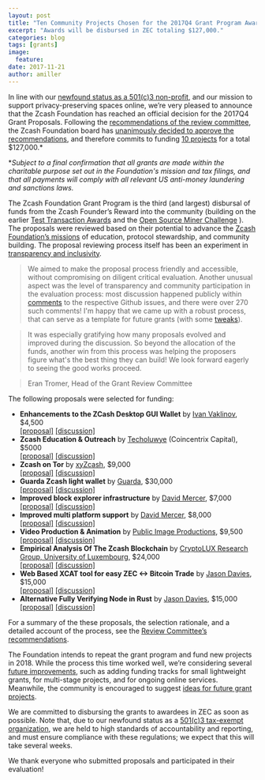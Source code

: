 ```yaml
---
layout: post
title: "Ten Community Projects Chosen for the 2017Q4 Grant Program Awards"
excerpt: "Awards will be disbursed in ZEC totaling $127,000."
categories: blog
tags: [grants]
image:
  feature: 
date: 2017-11-21
author: amiller
---
```


In line with our [newfound status as a 501(c)3 non-profit](https://z.cash.foundation//blog/zcash-foundation-officially-nonprofit/), and our mission to support privacy-preserving spaces online, we’re very pleased to announce that the Zcash Foundation has reached an official decision for the 2017Q4 Grant Proposals. Following the [recommendations of the review committee](https://github.com/ZcashFoundation/ZcashFoundation/blob/master/grants/2017-Q4/Zcash-Foundation-grants-2017-Q4-recommendations.md), the Zcash Foundation board has [unanimously decided to approve the recommendations](https://github.com/ZcashFoundation/ZcashFoundation/blob/master/board-documents/minutes/minutes-2017-10-29), and therefore commits to funding [10 projects](https://github.com/ZcashFoundation/GrantProposals-2017Q4/issues?utf8=%E2%9C%93&q=is%3Aissue%20label%3Aawarded) for a total $127,000.*

*_Subject to a final confirmation that all grants are made within the charitable purpose set out in the Foundation's mission and tax filings, and that all payments will comply with all relevant US anti-money laundering and sanctions laws._

The Zcash Foundation Grant Program is the third (and largest) disbursal of funds from the Zcash Founder’s Reward into the community (building on the earlier [Test Transaction Awards](http://z.cash.foundation//blog/test-transactions/) and the [Open Source Miner Challenge](https://zcashminers.org/) ). The proposals were reviewed based on their potential to advance the [Zcash Foundation’s missions](https://github.com/ZcashFoundation/ZcashFoundation/blob/master/MISSION.md) of education, protocol stewardship, and community building. The proposal reviewing process itself has been an experiment in [transparency and inclusivity](https://github.com/ZcashFoundation/ZcashFoundation/blob/master/VALUES.md).

> We aimed to make the proposal process friendly and accessible, without compromising on diligent critical evaluation. Another unusual aspect was the level of transparency and community participation in the evaluation process: most discussion happened publicly within [comments](https://github.com/ZcashFoundation/GrantProposals-2017Q4/issues?q=is%3Aissue+sort%3Acomments-desc) to the respective Github issues, and there were over 270 such comments! I'm happy that we came up with a robust process, that can serve as a template for future grants (with some [tweaks](https://github.com/ZcashFoundation/ZcashFoundation/wiki/Ideas-for-improving-the-grants-program)).

> It was especially gratifying how many proposals evolved and improved during the discussion. So beyond the allocation of the funds, another win from this process was helping the proposers figure what's the best thing they can build! We look forward eagerly to seeing the good works proceed.

> Eran Tromer, Head of the Grant Review Committee

The following proposals were selected for funding:

* **Enhancements to the ZCash Desktop GUI Wallet** by [Ivan Vaklinov](https://github.com/vaklinov), $4,500  
  [[proposal]](https://github.com/ZcashFoundation/GrantProposals-2017Q4/files/1351300/DesktopGUIWalletForZCashGrantProposal.pdf) [[discussion]](https://github.com/ZcashFoundation/GrantProposals-2017Q4/issues/7)
* **Zcash Education & Outreach** by [Techoluwye](https://github.com/ZcashFoundation/GrantProposals-2017Q4/issues/10) (Coincentrix Capital), $5000  
  [[proposal]](https://github.com/ZcashFoundation/GrantProposals-2017Q4/files/1361212/Zcash.Submission.pdf) [[discussion]](https://github.com/ZcashFoundation/GrantProposals-2017Q4/issues/10)
* **Zcash on Tor** by [xyZcash](https://github.com/xyZcash), $9,000  
  [[proposal]](https://github.com/ZcashFoundation/GrantProposals-2017Q4/files/1360660/Zcash.on.Tor.-.Grant.Proposal.2017.Q4.-.Final.Submission.pdf) [[discussion]](https://github.com/ZcashFoundation/GrantProposals-2017Q4/issues/11)
* **Guarda Zcash light wallet** by [Guarda](https://github.com/guardaco), $30,000  
  [[proposal]](https://github.com/ZcashFoundation/GrantProposals-2017Q4/files/1363188/The.application.for.Zcash.foundation.grant.2017Q4.pdf) [[discussion]](https://github.com/ZcashFoundation/GrantProposals-2017Q4/issues/16)
* **Improved block explorer infrastructure** by [David Mercer](https://github.com/radix42), $7,000  
  [[proposal]](https://github.com/ZcashFoundation/GrantProposals-2017Q4/files/1361129/BlockExplorerGrantProposal.pdf) [[discussion]](https://github.com/ZcashFoundation/GrantProposals-2017Q4/issues/19)
* **Improved multi platform support** by [David Mercer](https://github.com/radix42), $8,000  
  [[proposal]](https://github.com/ZcashFoundation/GrantProposals-2017Q4/files/1364175/CrossPlatformGrantProposal.pdf) [[discussion]](https://github.com/ZcashFoundation/GrantProposals-2017Q4/issues/21)
* **Video Production & Animation** by [Public Image Productions](https://github.com/publicimage), $9,500  
  [[proposal]](https://github.com/ZcashFoundation/GrantProposals-2017Q4/files/1364158/ZCASH_PROPOSAL_Issue_23.pdf) [[discussion]](https://github.com/ZcashFoundation/GrantProposals-2017Q4/issues/23)
* **Empirical Analysis Of The Zcash Blockchain** by [CryptoLUX Research Group, University of Luxembourg](https://www.cryptolux.org/index.php/Home), $24,000  
  [[proposal]](https://github.com/ZcashFoundation/GrantProposals-2017Q4/files/1364373/CryptoLUX_Zcash_grant_proposal.pdf) [[discussion]](https://github.com/ZcashFoundation/GrantProposals-2017Q4/issues/24)
* **Web Based XCAT tool for easy ZEC <-> Bitcoin Trade** by [Jason Davies](https://github.com/jasondavies), $15,000  
  [[proposal]](https://github.com/ZcashFoundation/GrantProposals-2017Q4/files/1363993/29.pdf) [[discussion]](https://github.com/ZcashFoundation/GrantProposals-2017Q4/issues/29)
* **Alternative Fully Verifying Node in Rust** by [Jason Davies](https://github.com/jasondavies), $15,000  
  [[proposal]](https://github.com/ZcashFoundation/GrantProposals-2017Q4/files/1392796/32-1.pdf) [[discussion]](https://github.com/ZcashFoundation/GrantProposals-2017Q4/issues/32)


For a summary of the these proposals, the selection rationale, and a detailed account of the process, see the [Review Committee’s recommendations](https://github.com/ZcashFoundation/ZcashFoundation/blob/master/grants/2017-Q4/Zcash-Foundation-grants-2017-Q4-recommendations.md).

The Foundation intends to repeat the grant program and fund new projects in 2018. While the process this time worked well, we’re considering several [future improvements](https://github.com/ZcashFoundation/ZcashFoundation/wiki/Ideas-for-improving-the-grants-program), such as adding funding tracks for small lightweight grants, for multi-stage projects, and for ongoing online services. Meanwhile, the community is encouraged to suggest [ideas for future grant projects](
https://github.com/ZcashFoundation/ZcashFoundation/wiki/Grant-Project-Ideas).

We are committed to disbursing the grants to awardees in ZEC as soon as possible. Note that, due to our newfound status as a [501(c)3 tax-exempt organization](https://z.cash.foundation//blog/zcash-foundation-officially-nonprofit/), we are held to high standards of accountability and reporting, and must ensure compliance with these regulations; we expect that this will take several weeks.

We thank everyone who submitted proposals and participated in their evaluation!


